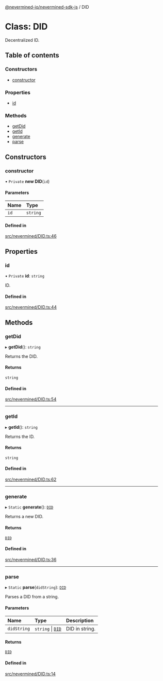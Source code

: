 [@nevermined-io/nevermined-sdk-js](../code-reference.md) / DID

# Class: DID

Decentralized ID.

## Table of contents

### Constructors

- [constructor](DID.md#constructor)

### Properties

- [id](DID.md#id)

### Methods

- [getDid](DID.md#getdid)
- [getId](DID.md#getid)
- [generate](DID.md#generate)
- [parse](DID.md#parse)

## Constructors

### constructor

• `Private` **new DID**(`id`)

#### Parameters

| Name | Type |
| :------ | :------ |
| `id` | `string` |

#### Defined in

[src/nevermined/DID.ts:46](https://github.com/nevermined-io/sdk-js/blob/25074de/src/nevermined/DID.ts#L46)

## Properties

### id

• `Private` **id**: `string`

ID.

#### Defined in

[src/nevermined/DID.ts:44](https://github.com/nevermined-io/sdk-js/blob/25074de/src/nevermined/DID.ts#L44)

## Methods

### getDid

▸ **getDid**(): `string`

Returns the DID.

#### Returns

`string`

#### Defined in

[src/nevermined/DID.ts:54](https://github.com/nevermined-io/sdk-js/blob/25074de/src/nevermined/DID.ts#L54)

___

### getId

▸ **getId**(): `string`

Returns the ID.

#### Returns

`string`

#### Defined in

[src/nevermined/DID.ts:62](https://github.com/nevermined-io/sdk-js/blob/25074de/src/nevermined/DID.ts#L62)

___

### generate

▸ `Static` **generate**(): [`DID`](DID.md)

Returns a new DID.

#### Returns

[`DID`](DID.md)

#### Defined in

[src/nevermined/DID.ts:36](https://github.com/nevermined-io/sdk-js/blob/25074de/src/nevermined/DID.ts#L36)

___

### parse

▸ `Static` **parse**(`didString`): [`DID`](DID.md)

Parses a DID from a string.

#### Parameters

| Name | Type | Description |
| :------ | :------ | :------ |
| `didString` | `string` \| [`DID`](DID.md) | DID in string. |

#### Returns

[`DID`](DID.md)

#### Defined in

[src/nevermined/DID.ts:14](https://github.com/nevermined-io/sdk-js/blob/25074de/src/nevermined/DID.ts#L14)
